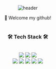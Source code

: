 <div align="center">
  
  ![header](https://capsule-render.vercel.app/api?type=waving&color=0:c0fff4,100:ffc0cb&text=BoyunChoi&fontColor=white&fontSize=20)
  
  👋 Welcome my github!
  <br>
  <br>
  
  <h3 align="center"> 🛠️ Tech Stack 🛠️</h3>
  <br>
 

  <img src="https://img.shields.io/badge/SpringBoot-6DB33F?style=for-the-badge&logo=springboot&logoColor=white">
  <img src="https://img.shields.io/badge/SpringSecurity-6DB33F?style=for-the-badge&logo=Spring-Security&logoColor=white">
  <img src="https://img.shields.io/badge/JAVA-007396?style=for-the-badge&logo=java&logoColor=white"> <br>
  <img src="https://img.shields.io/badge/MySQL-4479A1?style=for-the-badge&logo=MySQL&logoColor=white"> 
  <img src="https://img.shields.io/badge/javascript-F7DF1E?style=for-the-badge&logo=javascript&logoColor=black">
  <img src="https://img.shields.io/badge/React-61DAFB?style=for-the-badge&logo=React&logoColor=black">
  <img src="https://img.shields.io/badge/github-181717?style=for-the-badge&logo=github&logoColor=white">
  <img src="https://img.shields.io/badge/aws-232F3E?style=for-the-badge&logo=aws&logoColor=white">

  
</div>

<!--
**bonooy/bonooy** is a ✨ _special_ ✨ repository because its `README.md` (this file) appears on your GitHub profile.

Here are some ideas to get you started:

- 🔭 I’m currently working on ...
- 🌱 I’m currently learning ...
- 👯 I’m looking to collaborate on ...
- 🤔 I’m looking for help with ...
- 💬 Ask me about ...
- 📫 How to reach me: ...
- 😄 Pronouns: ...
- ⚡ Fun fact: ...
-->
